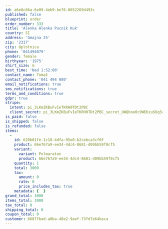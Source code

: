 ```yaml
---
id: a6e8c66a-6e09-4eb9-be76-0652269d493c
published: false
blueprint: order
order_number: 333
title: 'Alenka Alenka Pucnik Kuk'
country: SI
address: 'Gmajna 25'
zip: '2317'
city: Oplotnica
phone: '041494079'
gender: female
birthyear: '1975'
shirt_size: m
best_time: 'Nad 1:52:00'
contact_name: Tomaž
contact_phone: '041 494 080'
email_notifications: true
sms_notifications: true
terms_and_conditions: true
gdpr: true
stripe:
  intent: pi_3LKmZKBuFvIeTKRH0TDt2PBC
  client_secret: pi_3LKmZKBuFvIeTKRH0TDt2PBC_secret_UWQboe0c9WEKzuS6q5rQ6aTDl
is_paid: false
is_shipped: false
is_refunded: false
items:
  -
    id: 620b01fe-1c18-4dfa-95e0-b2cebca3cf0f
    product: 66e767a9-ee34-4dc4-8681-d09bb59f0cf5
    variant:
      variant: Polmaraton
      product: 66e767a9-ee34-4dc4-8681-d09bb59f0cf5
    quantity: 1
    total: 3000
    tax:
      amount: 0
      rate: 0
      price_includes_tax: true
    metadata: {  }
grand_total: 3000
items_total: 3000
tax_total: 0
shipping_total: 0
coupon_total: 0
customer: 6687fbad-a0ba-48e2-9aef-73fd7e64baca
---
```

